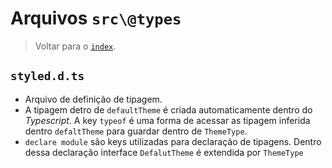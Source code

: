 # Arquivos `src\@types`

> Voltar para o [`index`](./%40index.md).

## `styled.d.ts`

- Arquivo de definição de tipagem.
- A tipagem detro de `defaultTheme` é criada automaticamente dentro do _Typescript_. A key `typeof` é uma forma de acessar as tipagem inferida dentro `defaltTheme` para guardar dentro de `ThemeType`.
- `declare module` são keys utilizadas para declaração de tipagens. Dentro dessa declaração interface `DefalutTheme` é extendida por `ThemeType`
